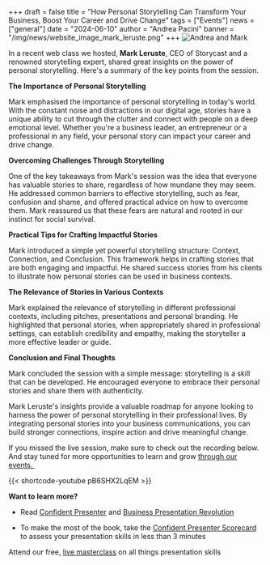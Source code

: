 +++
draft = false
title = "How Personal Storytelling Can Transform Your Business, Boost Your Career and Drive Change"
tags = ["Events"]
news = ["general"]
date = "2024-06-10"
author = "Andrea Pacini"
banner = "/img/news/website_image_mark_leruste.png"
+++
![Andrea and Mark](/img/news/website_image_mark_leruste.png "Andrea and Mark")



In a recent web class we hosted, **Mark Leruste**, CEO of Storycast and a renowned storytelling expert, shared great insights on the power of personal storytelling. Here's a summary of the key points from the session.



**The Importance of Personal Storytelling**

Mark emphasised the importance of personal storytelling in today's world. With the constant noise and distractions in our digital age, stories have a unique ability to cut through the clutter and connect with people on a deep emotional level. Whether you're a business leader, an entrepreneur or a professional in any field, your personal story can impact your career and drive change.



**Overcoming Challenges Through Storytelling**

One of the key takeaways from Mark's session was the idea that everyone has valuable stories to share, regardless of how mundane they may seem. He addressed common barriers to effective storytelling, such as fear, confusion and shame, and offered practical advice on how to overcome them. Mark reassured us that these fears are natural and rooted in our instinct for social survival.



**Practical Tips for Crafting Impactful Stories**

Mark introduced a simple yet powerful storytelling structure: Context, Connection, and Conclusion. This framework helps in crafting stories that are both engaging and impactful. He shared success stories from his clients to illustrate how personal stories can be used in business contexts. 



**The Relevance of Stories in Various Contexts**

Mark explained the relevance of storytelling in different professional contexts, including pitches, presentations and personal branding. He highlighted that personal stories, when appropriately shared in professional settings, can establish credibility and empathy, making the storyteller a more effective leader or guide.



**Conclusion and Final Thoughts**

Mark concluded the session with a simple message: storytelling is a skill that can be developed. He encouraged everyone to embrace their personal stories and share them with authenticity.



Mark Leruste's insights provide a valuable roadmap for anyone looking to harness the power of personal storytelling in their professional lives. By integrating personal stories into your business communications, you can build stronger connections, inspire action and drive meaningful change.



If you missed the live session, make sure to check out the recording below. And stay tuned for more opportunities to learn and grow [through our events. ](https://www.eventbrite.co.uk/o/ideas-on-stage-uk-18757456469)

[](https://www.eventbrite.co.uk/o/ideas-on-stage-uk-18757456469)

{{< shortcode-youtube pB6SHX2LqEM >}}

**Want to learn more?** 

* Read [Confident Presenter](https://www.ideasonstage.com/resources/confident-presenter-book/) and [Business Presentation Revolution ](https://www.ideasonstage.com/resources/books/business-presentation-revolution-book/)

* To make the most of the book, take the [Confident Presenter Scorecard](https://ideasonstage.com/score) to assess your presentation skills in less than 3 minutes

Attend our free, [live masterclass](http://ideasonstageuk.eventbrite.com/) on all things presentation skills[](https://www.eventbrite.co.uk/o/ideas-on-stage-uk-18757456469)
